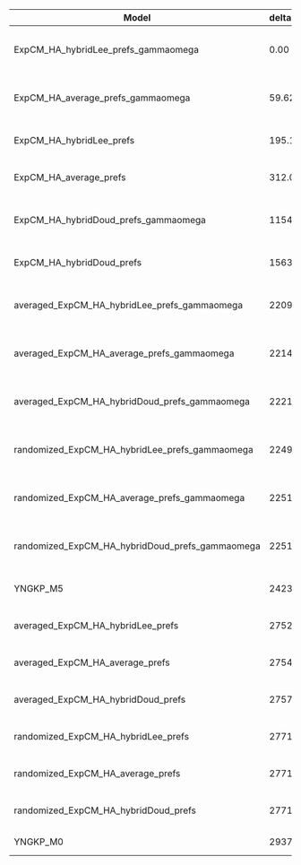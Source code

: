 | Model                                           | deltaAIC | LogLikelihood | nParams | ParamValues                                              |
|-------------------------------------------------|----------|---------------|---------|----------------------------------------------------------|
| ExpCM_HA_hybridLee_prefs_gammaomega             | 0.00     | -10902.01     | 7       | alpha_omega=0.82, beta=2.07, beta_omega=4.41, kappa=4.27 |
| ExpCM_HA_average_prefs_gammaomega               | 59.62    | -10931.82     | 7       | alpha_omega=0.71, beta=2.07, beta_omega=4.10, kappa=4.33 |
| ExpCM_HA_hybridLee_prefs                        | 195.16   | -11000.59     | 6       | beta=2.09, kappa=3.82, omega=0.17                        |
| ExpCM_HA_average_prefs                          | 312.06   | -11059.04     | 6       | beta=2.06, kappa=3.82, omega=0.16                        |
| ExpCM_HA_hybridDoud_prefs_gammaomega            | 1154.18  | -11479.10     | 7       | alpha_omega=0.49, beta=1.11, beta_omega=4.25, kappa=4.12 |
| ExpCM_HA_hybridDoud_prefs                       | 1563.18  | -11684.60     | 6       | beta=1.08, kappa=3.58, omega=0.10                        |
| averaged_ExpCM_HA_hybridLee_prefs_gammaomega    | 2209.04  | -12006.53     | 7       | alpha_omega=0.36, beta=1.44, beta_omega=4.35, kappa=3.98 |
| averaged_ExpCM_HA_average_prefs_gammaomega      | 2214.46  | -12009.24     | 7       | alpha_omega=0.36, beta=1.18, beta_omega=4.38, kappa=4.00 |
| averaged_ExpCM_HA_hybridDoud_prefs_gammaomega   | 2221.16  | -12012.59     | 7       | alpha_omega=0.36, beta=0.90, beta_omega=4.43, kappa=3.99 |
| randomized_ExpCM_HA_hybridLee_prefs_gammaomega  | 2249.56  | -12026.79     | 7       | alpha_omega=0.37, beta=0.05, beta_omega=4.54, kappa=3.97 |
| randomized_ExpCM_HA_average_prefs_gammaomega    | 2251.00  | -12027.51     | 7       | alpha_omega=0.38, beta=0.02, beta_omega=4.52, kappa=3.96 |
| randomized_ExpCM_HA_hybridDoud_prefs_gammaomega | 2251.44  | -12027.73     | 7       | alpha_omega=0.38, beta=0.00, beta_omega=4.52, kappa=3.94 |
| YNGKP_M5                                        | 2423.10  | -12108.56     | 12      | alpha_omega=0.38, beta_omega=5.14, kappa=3.50            |
| averaged_ExpCM_HA_hybridLee_prefs               | 2752.62  | -12279.32     | 6       | beta=0.94, kappa=3.53, omega=0.07                        |
| averaged_ExpCM_HA_average_prefs                 | 2754.58  | -12280.30     | 6       | beta=0.78, kappa=3.54, omega=0.07                        |
| averaged_ExpCM_HA_hybridDoud_prefs              | 2757.40  | -12281.71     | 6       | beta=0.59, kappa=3.54, omega=0.07                        |
| randomized_ExpCM_HA_hybridLee_prefs             | 2771.18  | -12288.60     | 6       | beta=0.03, kappa=3.54, omega=0.07                        |
| randomized_ExpCM_HA_average_prefs               | 2771.36  | -12288.69     | 6       | beta=0.01, kappa=3.53, omega=0.07                        |
| randomized_ExpCM_HA_hybridDoud_prefs            | 2771.38  | -12288.70     | 6       | beta=0.00, kappa=3.55, omega=0.07                        |
| YNGKP_M0                                        | 2937.36  | -12366.69     | 11      | kappa=3.12, omega=0.06                                   |